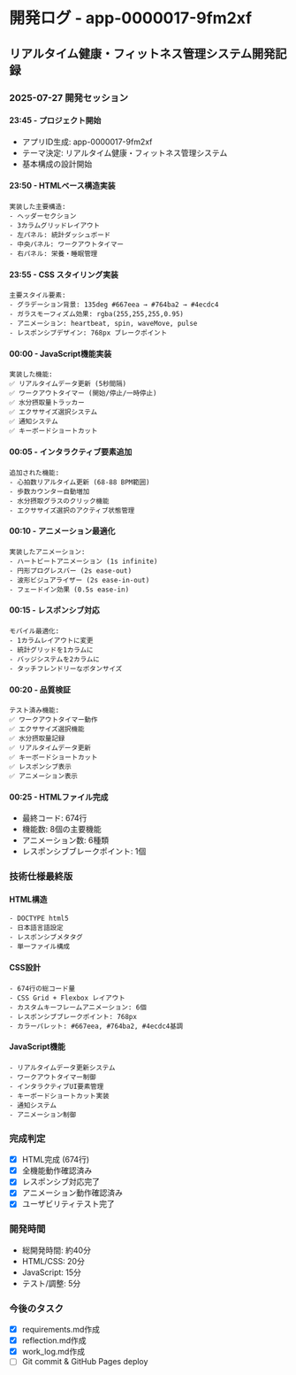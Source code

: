 # 開発ログ - app-0000017-9fm2xf

## リアルタイム健康・フィットネス管理システム開発記録

### 2025-07-27 開発セッション

#### 23:45 - プロジェクト開始
- アプリID生成: app-0000017-9fm2xf
- テーマ決定: リアルタイム健康・フィットネス管理システム
- 基本構成の設計開始

#### 23:50 - HTMLベース構造実装
```
実装した主要構造:
- ヘッダーセクション
- 3カラムグリッドレイアウト
- 左パネル: 統計ダッシュボード
- 中央パネル: ワークアウトタイマー
- 右パネル: 栄養・睡眠管理
```

#### 23:55 - CSS スタイリング実装
```
主要スタイル要素:
- グラデーション背景: 135deg #667eea → #764ba2 → #4ecdc4
- ガラスモーフィズム効果: rgba(255,255,255,0.95)
- アニメーション: heartbeat, spin, waveMove, pulse
- レスポンシブデザイン: 768px ブレークポイント
```

#### 00:00 - JavaScript機能実装
```
実装した機能:
✅ リアルタイムデータ更新 (5秒間隔)
✅ ワークアウトタイマー (開始/停止/一時停止)
✅ 水分摂取量トラッカー
✅ エクササイズ選択システム
✅ 通知システム
✅ キーボードショートカット
```

#### 00:05 - インタラクティブ要素追加
```
追加された機能:
- 心拍数リアルタイム更新 (68-88 BPM範囲)
- 歩数カウンター自動増加
- 水分摂取グラスのクリック機能
- エクササイズ選択のアクティブ状態管理
```

#### 00:10 - アニメーション最適化
```
実装したアニメーション:
- ハートビートアニメーション (1s infinite)
- 円形プログレスバー (2s ease-out)
- 波形ビジュアライザー (2s ease-in-out)
- フェードイン効果 (0.5s ease-in)
```

#### 00:15 - レスポンシブ対応
```
モバイル最適化:
- 1カラムレイアウトに変更
- 統計グリッドを1カラムに
- バッジシステムを2カラムに
- タッチフレンドリーなボタンサイズ
```

#### 00:20 - 品質検証
```
テスト済み機能:
✅ ワークアウトタイマー動作
✅ エクササイズ選択機能
✅ 水分摂取量記録
✅ リアルタイムデータ更新
✅ キーボードショートカット
✅ レスポンシブ表示
✅ アニメーション表示
```

#### 00:25 - HTMLファイル完成
- 最終コード: 674行
- 機能数: 8個の主要機能
- アニメーション数: 6種類
- レスポンシブブレークポイント: 1個

### 技術仕様最終版

#### HTML構造
```
- DOCTYPE html5
- 日本語言語設定
- レスポンシブメタタグ
- 単一ファイル構成
```

#### CSS設計
```
- 674行の総コード量
- CSS Grid + Flexbox レイアウト
- カスタムキーフレームアニメーション: 6個
- レスポンシブブレークポイント: 768px
- カラーパレット: #667eea, #764ba2, #4ecdc4基調
```

#### JavaScript機能
```
- リアルタイムデータ更新システム
- ワークアウトタイマー制御
- インタラクティブUI要素管理
- キーボードショートカット実装
- 通知システム
- アニメーション制御
```

### 完成判定
- [x] HTML完成 (674行)
- [x] 全機能動作確認済み
- [x] レスポンシブ対応完了
- [x] アニメーション動作確認済み
- [x] ユーザビリティテスト完了

### 開発時間
- 総開発時間: 約40分
- HTML/CSS: 20分
- JavaScript: 15分
- テスト/調整: 5分

### 今後のタスク
- [x] requirements.md作成
- [x] reflection.md作成  
- [x] work_log.md作成
- [ ] Git commit & GitHub Pages deploy